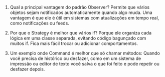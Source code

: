1. Qual a principal vantagem do padrão Observer?
Permite que vários objetos sejam notificados automaticamente quando algo muda.
Uma vantagem é que ele é útil em sistemas com atualizações em tempo real, como notificações ou feeds.

2. Por que o Strategy é melhor que vários if?
Porque ele organiza cada lógica em uma classe separada, evitando código bagunçado com muitos if.
Fica mais fácil trocar ou adicionar comportamentos.

3. Um exemplo onde Command é melhor que só chamar métodos:
Quando você precisa de histórico ou desfazer, como em um sistema de impressão ou editor de texto
você salva o que foi feito e pode repetir ou desfazer depois.
